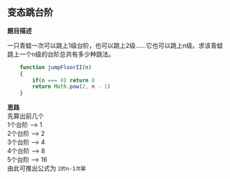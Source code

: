 ## 变态跳台阶
**题目描述**

一只青蛙一次可以跳上1级台阶，也可以跳上2级……它也可以跳上n级。求该青蛙跳上一个n级的台阶总共有多少种跳法。

```javascript
    function jumpFloorII(n)
    {
        if(n === 0) return 0
        return Math.pow(2, n - 1)
    }
```

**思路** <br>
先算出前几个 <br>
1个台阶 ——> 1 <br>
2个台阶 ——> 2 <br>
3个台阶 ——> 4 <br>
4个台阶 ——> 8 <br>
5个台阶 ——> 16 <br>
由此可推出公式为 `2的n-1次幂`